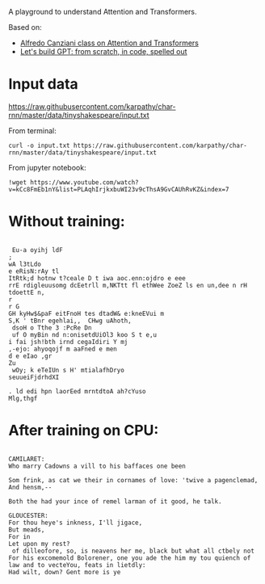 A playground to understand Attention and Transformers.

Based on: 

- [Alfredo Canziani class on Attention and Transformers](https://www.youtube.com/watch?v=fEVyfT-gLqQ&t=828s)
- [Let's build GPT: from scratch, in code, spelled out](https://www.youtube.com/watch?v=kCc8FmEb1nY&list=PLAqhIrjkxbuWI23v9cThsA9GvCAUhRvKZ&index=7)


# Input data

https://raw.githubusercontent.com/karpathy/char-rnn/master/data/tinyshakespeare/input.txt

From terminal:
```
curl -o input.txt https://raw.githubusercontent.com/karpathy/char-rnn/master/data/tinyshakespeare/input.txt
```

From jupyter notebook:

```
!wget https://www.youtube.com/watch?v=kCc8FmEb1nY&list=PLAqhIrjkxbuWI23v9cThsA9GvCAUhRvKZ&index=7
```


# Without training:

```

 Eu-a oyihj ldF
;
wA l3tLdo
e eRisN:rAy tl
ItRtk;d hotnw t?ceale D t iwa aoc.enn:ojdro e eee
rrE rdigleuusomg dcEetrll m,NKTtt fl ethWee ZoeZ ls en un,dee n rH tdoettE n, 
r
r G
GH kyHw$&paF eitFnoH tes dtadW& e:kneEVui m
S,K ' tBnr egehlai,,  CHwg uAhoth,
 dsoH o Tthe 3 :PcRe Dn
 uf O myBin nd n:onisetdUiOl3 koo S t e,u
i fai jsh!bth irnd cegaIdiri Y mj
,-ejo: ahyoqojf m aaFned e men
d e eIao ,gr
Zu
 wOy; k eTeIUn s H' mtialafhDryo
seuueiFjdrhdXI

. ld edi hpn laorEed mrntdtoA ah?cYuso
Mlg,thgf
```

# After training on CPU:

```

CAMILARET:
Who marry Cadowns a vill to his baffaces one been

Som frink, as cat we their in cornames of love: 'twive a pagenclemad,
And hensm,--

Both the had your ince of remel larman of it good, he talk.

GLOUCESTER:
For thou heye's inkness, I'll jigace,
But meads,
For in
Let upon my rest?
 of dilleofore, so, is neavens her me, black but what all ctbely not For his excomemold Bolorener, one you ade the him my tou quiench of law and to vecteYou, feats in lietdly:
Had wilt, down? Gent more is ye
```
